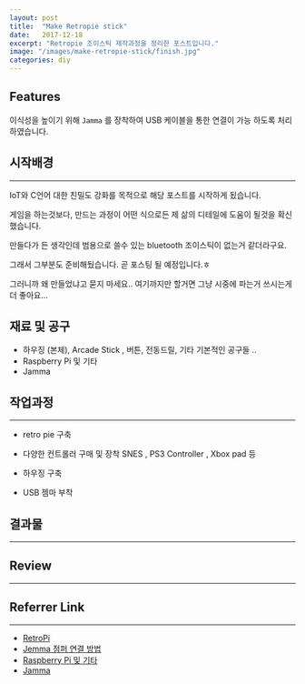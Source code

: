 ```yaml
---
layout: post
title:  "Make Retropie stick"
date:   2017-12-18
excerpt: "Retropie 조이스틱 제작과정을 정리한 포스트입니다."
image: "/images/make-retropie-stick/finish.jpg"
categories: diy
---
```


## Features
이식성을 높이기 위해 `Jamma` 를 장착하여 USB 케이블을 통한 연결이 가능 하도록 처리 하였습니다.

## 시작배경
----
IoT와 C언어 대한 친밀도 강화를 목적으로 해당 포스트를 시작하게 됬습니다.

게임을 하는것보다, 만드는 과정이 어떤 식으로든 제 삶의 디테일에 도움이 될것을 확신했습니다.

만들다가 든 생각인데 범용으로 쓸수 있는  bluetooth 조이스틱이 없는거 같더라구요.

그래서 그부분도 준비해뒀습니다.  곧 포스팅 될 예정입니다.ㅎ

그러니까 왜 만들었냐고 묻지 마세요.. 여기까지만 할거면 그냥 시중에 파는거 쓰시는게 더 좋아요...

## 재료 및 공구
- 하우징 (본체), Arcade Stick , 버튼, 전동드릴, 기타 기본적인 공구들 ..
- Raspberry Pi 및 기타
- Jamma

## 작업과정
----
- retro pie 구축

- 다양한 컨트롤러 구매 및 장착
  SNES , PS3 Controller , Xbox pad 등 

- 하우징 구축

- USB  젬마 부착

## 결과물
----

## Review
----


## Referrer Link
----
- [RetroPi](https://retropie.org.uk/)  
- [Jemma 점퍼 연결 방법](https://www.youtube.com/watch?v=hpLp929pM4c&index=8&list=LLg1Nt-nijS93Fg7HYl5tBLQ&t=414s)  
- [Raspberry Pi 및 기타](https://shop.pimoroni.com/collections/raspberry-pi/products/raspberry-pi-3-starter-kit)  
- [Jamma](https://ko.aliexpress.com/item/Arcade-Game-Controller-USB-Interface-PCB-For-2-Player-PC-For-Jamma-Keyboard-USB-Encoder-Board/32795566984.html?spm=a2g0s.9042311.0.0.c1G8uC)
